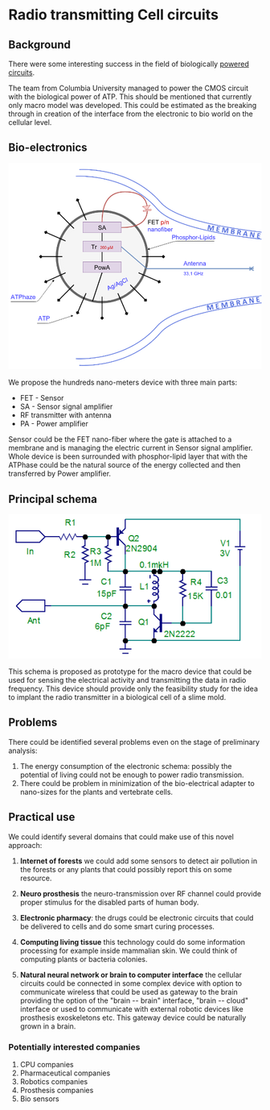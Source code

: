 # Radio transmitting Cell circuits

## Background

There were some interesting success in the field of biologically [powered circuits](http://www.nature.com/ncomms/2015/151207/ncomms10070/pdf/ncomms10070.pdf).

The team from Columbia University managed to power the CMOS circuit with the biological power
of ATP. This should be mentioned that currently only macro model was developed.
This could be estimated as the breaking through in creation of the interface from
the electronic to bio world on the cellular level.

## Bio-electronics

![bio-electronics schema](bio-electroinc.png)

We propose the hundreds nano-meters device with three main parts:

* FET - Sensor
* SA - Sensor signal amplifier
* RF transmitter with antenna
* PA - Power amplifier

Sensor could be the FET nano-fiber where the gate is attached to a membrane and is managing the electric current in Sensor signal amplifier. Whole device is been surrounded with phosphor-lipid layer that with the ATPhase could be the natural source of the energy collected and then transferred by Power amplifier. 

## Principal schema

![Bio-electronic principal schema](Transmitter.png)

This schema is proposed as prototype for the macro device that could be used for sensing the electrical activity and transmitting the data in radio frequency. This device should provide only the feasibility study for the idea to implant the radio transmitter in a biological cell of a slime mold.

## Problems

There could be identified several problems even on the stage of preliminary analysis:

1. The energy consumption of the electronic schema: possibly the potential of living could not be enough to power radio transmission.
1. There could be problem in minimization of the bio-electrical adapter to nano-sizes for the plants and vertebrate cells.


## Practical use

We could identify several domains that could make use of this novel approach:

1. **Internet of forests** we could add some sensors to detect air pollution in the forests or any plants that could possibly report this on some resource.

1. **Neuro prosthesis** the neuro-transmission over RF channel could provide proper stimulus for the disabled parts of human body.

1. **Electronic pharmacy**: the drugs could be electronic circuits that could be delivered to cells and do some smart curing processes.

1. **Computing living tissue** this technology could do some information processing for example inside mammalian skin. We could think of computing plants or bacteria colonies.

1. **Natural neural network or brain to computer interface** the cellular circuits could be connected in some complex device with option to communicate wireless that could be used as gateway to the brain providing the option of the "brain -- brain" interface, "brain -- cloud" interface or used to communicate with external robotic devices like prosthesis exoskeletons etc. This gateway device could be naturally grown in a brain.

### Potentially interested companies

1. CPU companies
1. Pharmaceutical companies
1. Robotics companies
1. Prosthesis companies
1. Bio sensors

